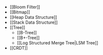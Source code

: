 - [[Bloom Filter]]
- [[Bitmap]]
- [[Heap Data Structure]]
- [[Stack Data Structure]]
- [[Tree]]
	- [[B-Tree]]
	- [[B+-Tree]]
	- [[Log Structured Merge Tree|LSM Tree]]
- [[CRDT]]
